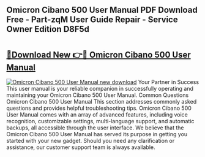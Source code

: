 ## Omicron Cibano 500 User Manual PDF Download Free - Part-zqM User Guide Repair - Service Owner Edition D8F5d

# <h2><a href="http://cf27441.oget.top/?id=Omicron+Cibano+500+User+Manual">🔗Download New 👉🔴 Omicron Cibano 500 User Manual</a></h2>

[![Omicron Cibano 500 User Manual new download](https://i.imgur.com/5g1atiW.png)](http://cf27441.oget.top/?id=Omicron+Cibano+500+User+Manual)
Your Partner in Success This user manual is your reliable companion in successfully operating and maintaining your Omicron Cibano 500 User Manual. Common Questions Omicron Cibano 500 User Manual This section addresses commonly asked questions and provides helpful troubleshooting tips. Omicron Cibano 500 User Manual comes with an array of advanced features, including voice recognition, customizable settings, multi-language support, and automatic backups, all accessible through the user interface. We believe that the Omicron Cibano 500 User Manual has served its purpose in getting you started with your new gadget. Should you need any clarification or assistance, our customer support team is always available.
